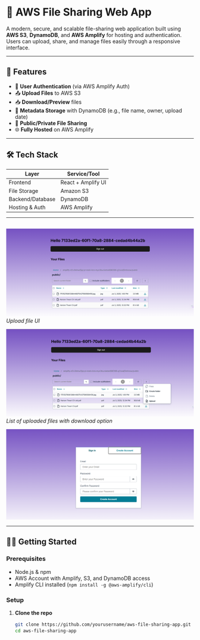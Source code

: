 # 📁 AWS File Sharing Web App

A modern, secure, and scalable file-sharing web application built using **AWS S3**, **DynamoDB**, and **AWS Amplify** for hosting and authentication. Users can upload, share, and manage files easily through a responsive interface.

---

## 🚀 Features

- 🔐 **User Authentication** (via AWS Amplify Auth)
- 📤 **Upload Files** to AWS S3
- 📥 **Download/Preview** files
- 📄 **Metadata Storage** with DynamoDB (e.g., file name, owner, upload date)
- 📎 **Public/Private File Sharing**
- 🌐 **Fully Hosted** on AWS Amplify

---

## 🛠️ Tech Stack

| Layer              | Service/Tool        |
|-------------------|---------------------|
| Frontend          | React + Amplify UI  |
| File Storage      | Amazon S3           |
| Backend/Database  | DynamoDB            |
| Hosting & Auth    | AWS Amplify         |

---

##

![Upload Screen](https://github.com/Hariomtiwari2/AWS-STORAGE-BROWSER/raw/main/Screenshot%202025-07-03%20190448.png)
*Upload file UI*

![Uploaded Files View](https://github.com/Hariomtiwari2/AWS-STORAGE-BROWSER/raw/main/Screenshot%202025-07-03%20190506.png)
*List of uploaded files with download option*

![Authentication Page](https://github.com/Hariomtiwari2/AWS-STORAGE-BROWSER/raw/main/Screenshot%202025-07-03%20190615.png)

---

## 🧑‍💻 Getting Started

### Prerequisites

- Node.js & npm
- AWS Account with Amplify, S3, and DynamoDB access
- Amplify CLI installed (`npm install -g @aws-amplify/cli`)

### Setup

1. **Clone the repo**
   ```bash
   git clone https://github.com/yourusername/aws-file-sharing-app.git
   cd aws-file-sharing-app
